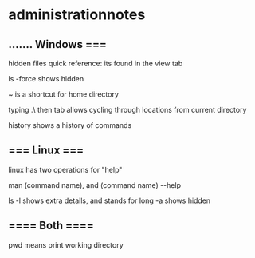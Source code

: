 # administrationnotes

....... Windows === 
-
hidden files quick reference: its found in the view tab

ls -force shows hidden

~ is a shortcut for home directory

typing .\ then tab allows cycling through locations from current directory

history shows a history of commands

=== Linux === 
-
linux has two operations for "help"

man (command name), and (command name) --help

ls -l shows extra details, and stands for long
   -a shows hidden

==== Both ====
-
pwd means print working directory
